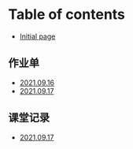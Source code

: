 # Table of contents

* [Initial page](README.md)

## 作业单

* [2021.09.16](zuo-ye-dan/2021.09.16.md)
* [2021.09.17](zuo-ye-dan/2021.09.17.md)

## 课堂记录

* [2021.09.17](ke-tang-ji-lu/2021.09.17.md)

